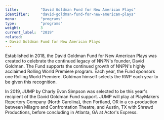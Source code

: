 ```yaml
---
title:          "David Goldman Fund for New American Plays"
identifier:     "david-goldman-fund-for-new-american-plays"
menu:           "programs"
type:           "programs"
weight:         3
current_label:  "2019"
related:
- David Goldman Fund for New American Plays
---
```


Established in 2018, the David Goldman Fund for New American Plays was created to celebrate the continued legacy of NNPN's founder, David Goldman. The Fund supports the continued growth of NNPN's highly acclaimed Rolling World Premiere program. Each year, the Fund sponsors one Rolling World Premiere. Goldman himself selects the RWP each year to be given this recognition.

In 2019, JUMP by Charly Evon Simpson was selected to be this year's recipient of the David Goldman Fund support. JUMP will play at PlayMakers Repertory Company (North Carolina), then Portland, OR in a co-production between Milagro and Confrontation Theatre, and Austin, TX with Shrewd Productions, before concluding in Atlanta, GA at Actor's Express.
